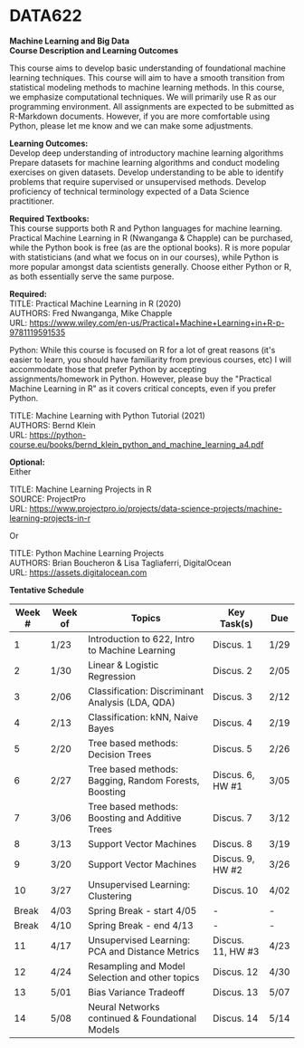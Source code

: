 # DATA622
**Machine Learning and Big Data**  
**Course Description and Learning Outcomes**  

This course aims to develop basic understanding of foundational machine learning techniques. This course will aim to have a smooth transition from statistical modeling methods to machine learning methods. In this course, we emphasize computational techniques. We will primarily use R as our programming environment. All assignments are expected to be submitted as R-Markdown documents.  However, if you are more comfortable using Python, please let me know and we can make some adjustments. 

**Learning Outcomes:**  
Develop deep understanding of introductory machine learning algorithms
Prepare datasets for machine learning algorithms and conduct modeling exercises on given datasets.
Develop understanding to be able to identify problems that require supervised or unsupervised methods.
Develop proficiency of technical terminology expected of a Data Science practitioner.

**Required Textbooks:**  
This course supports both R and Python languages for machine learning. Practical Machine Learning in R (Nwanganga & Chapple) can be purchased, while the Python book is free (as are the optional books).
R is more popular with statisticians (and what we focus on in our courses), while Python is more popular amongst data scientists generally. Choose either Python or R, as both essentially serve the same purpose. 

**Required:**  
TITLE: Practical Machine Learning in R (2020)  
AUTHORS: Fred Nwanganga, Mike Chapple  
URL: https://www.wiley.com/en-us/Practical+Machine+Learning+in+R-p-9781119591535

Python:	While this course is focused on R for a lot of great reasons (it's easier to learn, you should have familiarity from previous courses, etc) I will accommodate those that prefer Python by accepting assignments/homework in Python. However, please buy the "Practical Machine Learning in R" as it covers critical concepts, even if you prefer Python.

TITLE: Machine Learning with Python Tutorial (2021)  
AUTHORS: Bernd Klein  
URL: https://python-course.eu/books/bernd_klein_python_and_machine_learning_a4.pdf  

**Optional:**  
Either	 

TITLE: Machine Learning Projects in R  
SOURCE: ProjectPro  
URL: https://www.projectpro.io/projects/data-science-projects/machine-learning-projects-in-r  

Or	 

TITLE: Python Machine Learning Projects  
AUTHORS: Brian Boucheron & Lisa Tagliaferri, DigitalOcean  
URL: https://assets.digitalocean.com  


**Tentative Schedule**

| Week #  | Week of  |   Topics                                                |  Key Task(s)      |   Due  |
|---------|----------|---------------------------------------------------------|-------------------|--------|
|   1     |   1/23   |   Introduction to 622, Intro to Machine Learning        | Discus. 1         |  1/29  |
|   2     |   1/30   |   Linear & Logistic Regression                          | Discus. 2         |  2/05  |
|   3     |   2/06   |   Classification: Discriminant Analysis (LDA, QDA)      | Discus. 3         |  2/12  |
|   4     |   2/13   |   Classification: kNN, Naive Bayes                      | Discus. 4         |  2/19  |
|   5     |   2/20   |   Tree based methods: Decision Trees                    | Discus. 5         |  2/26  |
|   6     |   2/27   |   Tree based methods: Bagging, Random Forests, Boosting | Discus. 6, HW #1  |  3/05  |
|   7     |   3/06   |   Tree based methods: Boosting and Additive Trees       | Discus. 7         |  3/12  |
|   8     |   3/13   |   Support Vector Machines                               | Discus. 8         |  3/19  |
|   9     |   3/20   |   Support Vector Machines                               | Discus. 9, HW #2  |  3/26  |
|   10    |   3/27   |   Unsupervised Learning: Clustering                     | Discus. 10        |  4/02  |
|   Break |   4/03   |   Spring Break - start 4/05                             |    -              |    -   |
|   Break |   4/10   |   Spring Break - end 4/13                               |    -              |    -   |
|   11    |   4/17   |   Unsupervised Learning: PCA and Distance Metrics       | Discus. 11, HW #3 |  4/23  |
|   12    |   4/24   |   Resampling and Model Selection and other topics       | Discus. 12        |  4/30  |
|   13    |   5/01   |   Bias Variance Tradeoff                                | Discus. 13        |  5/07  |
|   14    |   5/08   |   Neural Networks continued & Foundational Models       | Discus. 14        |  5/14  |

